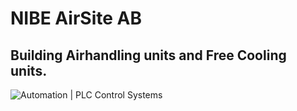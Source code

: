 # NIBE AirSite AB
## Building Airhandling units and Free Cooling units.


![Automation | PLC Control Systems](https://github.com/nibeairsite/nibeairsite/blob/main/NIBE_AirSite_vector_logo.svg)
